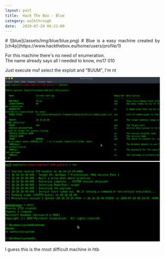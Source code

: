 ```yaml
---
layout: post
title:  Hack The Box - Blue
category: walkthrough
date:   2020-07-29 06:21:00
---
```

<p style='text-align: justify;'>
# ![blue](/assets/img/blue/blue.png)  
# Blue is a easy machine created by [ch4p](https://www.hackthebox.eu/home/users/profile/1)
  
For this machine there's no need of enumeration.  
The name already says all I needed to know, ms17 010  

Just execute msf select the exploit and "BUUM", I'm nt  

![exploit](/assets/img/blue/blue1.png)  
![root](/assets/img/blue/blue2.png)  

I guess this is the most difficult machine in htb</p>  
